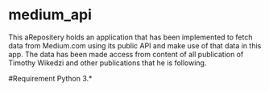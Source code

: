 # medium_api
This aRepositery holds an application that has been implemented to fetch data from Medium.com using its public API and make use of that data in this app. The data has been made access from content of all publication of Timothy Wikedzi and other publications that he is following.

#Requirement
Python 3.*
